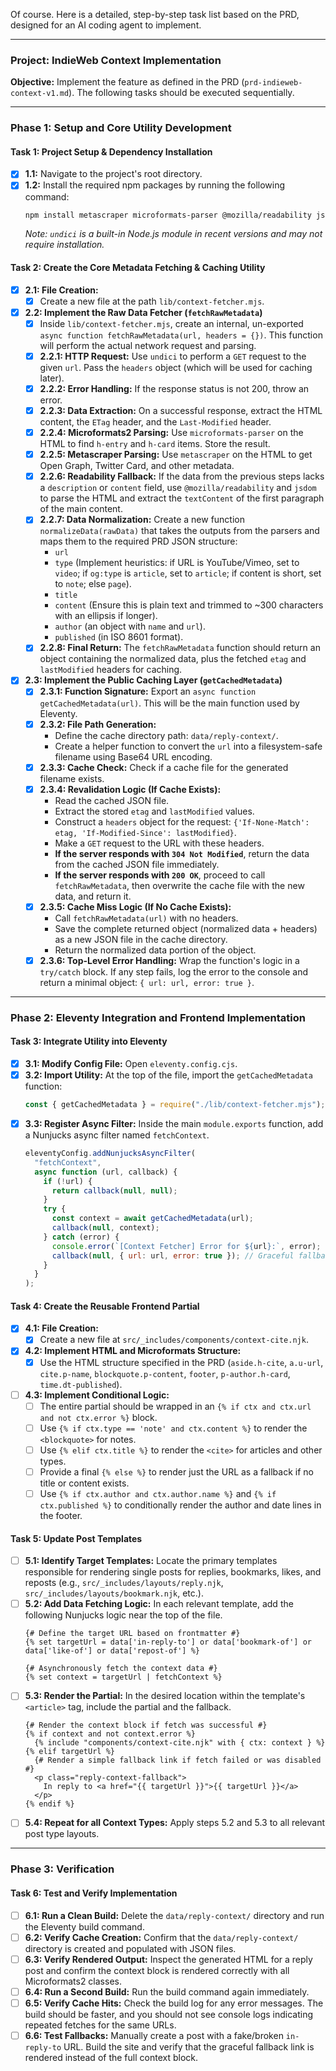 Of course. Here is a detailed, step-by-step task list based on the PRD, designed for an AI coding agent to implement.

***

### **Project: IndieWeb Context Implementation**

**Objective:** Implement the feature as defined in the PRD (`prd-indieweb-context-v1.md`). The following tasks should be executed sequentially.

---

### **Phase 1: Setup and Core Utility Development**

#### **Task 1: Project Setup & Dependency Installation**
-   [x] **1.1:** Navigate to the project's root directory.
-   [x] **1.2:** Install the required npm packages by running the following command:
    ```bash
    npm install metascraper microformats-parser @mozilla/readability jsdom
    ```
    *Note: `undici` is a built-in Node.js module in recent versions and may not require installation.*

#### **Task 2: Create the Core Metadata Fetching & Caching Utility**
-   [x] **2.1: File Creation:**
    -   [x] Create a new file at the path `lib/context-fetcher.mjs`.

-   [x] **2.2: Implement the Raw Data Fetcher (`fetchRawMetadata`)**
    -   [x] Inside `lib/context-fetcher.mjs`, create an internal, un-exported `async function fetchRawMetadata(url, headers = {})`. This function will perform the actual network request and parsing.
    -   [x] **2.2.1: HTTP Request:** Use `undici` to perform a `GET` request to the given `url`. Pass the `headers` object (which will be used for caching later).
    -   [x] **2.2.2: Error Handling:** If the response status is not 200, throw an error.
    -   [x] **2.2.3: Data Extraction:** On a successful response, extract the HTML content, the `ETag` header, and the `Last-Modified` header.
    -   [x] **2.2.4: Microformats2 Parsing:** Use `microformats-parser` on the HTML to find `h-entry` and `h-card` items. Store the result.
    -   [x] **2.2.5: Metascraper Parsing:** Use `metascraper` on the HTML to get Open Graph, Twitter Card, and other metadata.
    -   [x] **2.2.6: Readability Fallback:** If the data from the previous steps lacks a `description` or `content` field, use `@mozilla/readability` and `jsdom` to parse the HTML and extract the `textContent` of the first paragraph of the main content.
    -   [x] **2.2.7: Data Normalization:** Create a new function `normalizeData(rawData)` that takes the outputs from the parsers and maps them to the required PRD JSON structure:
        -   `url`
        -   `type` (Implement heuristics: if URL is YouTube/Vimeo, set to `video`; if `og:type` is `article`, set to `article`; if content is short, set to `note`; else `page`).
        -   `title`
        -   `content` (Ensure this is plain text and trimmed to ~300 characters with an ellipsis if longer).
        -   `author` (an object with `name` and `url`).
        -   `published` (in ISO 8601 format).
    -   [x] **2.2.8: Final Return:** The `fetchRawMetadata` function should return an object containing the normalized data, plus the fetched `etag` and `lastModified` headers for caching.

-   [x] **2.3: Implement the Public Caching Layer (`getCachedMetadata`)**
    -   [x] **2.3.1: Function Signature:** Export an `async function getCachedMetadata(url)`. This will be the main function used by Eleventy.
    -   [x] **2.3.2: File Path Generation:**
        -   Define the cache directory path: `data/reply-context/`.
        -   Create a helper function to convert the `url` into a filesystem-safe filename using Base64 URL encoding.
    -   [x] **2.3.3: Cache Check:** Check if a cache file for the generated filename exists.
    -   [x] **2.3.4: Revalidation Logic (If Cache Exists):**
        -   Read the cached JSON file.
        -   Extract the stored `etag` and `lastModified` values.
        -   Construct a `headers` object for the request: `{'If-None-Match': etag, 'If-Modified-Since': lastModified}`.
        -   Make a `GET` request to the URL with these headers.
        -   **If the server responds with `304 Not Modified`**, return the data from the cached JSON file immediately.
        -   **If the server responds with `200 OK`**, proceed to call `fetchRawMetadata`, then overwrite the cache file with the new data, and return it.
    -   [x] **2.3.5: Cache Miss Logic (If No Cache Exists):**
        -   Call `fetchRawMetadata(url)` with no headers.
        -   Save the complete returned object (normalized data + headers) as a new JSON file in the cache directory.
        -   Return the normalized data portion of the object.
    -   [x] **2.3.6: Top-Level Error Handling:** Wrap the function's logic in a `try/catch` block. If any step fails, log the error to the console and return a minimal object: `{ url: url, error: true }`.

---

### **Phase 2: Eleventy Integration and Frontend Implementation**

#### **Task 3: Integrate Utility into Eleventy**
-   [x] **3.1: Modify Config File:** Open `eleventy.config.cjs`.
-   [x] **3.2: Import Utility:** At the top of the file, import the `getCachedMetadata` function:
    ```javascript
    const { getCachedMetadata } = require("./lib/context-fetcher.mjs");
    ```
-   [x] **3.3: Register Async Filter:** Inside the main `module.exports` function, add a Nunjucks async filter named `fetchContext`.
    ```javascript
    eleventyConfig.addNunjucksAsyncFilter(
      "fetchContext",
      async function (url, callback) {
        if (!url) {
          return callback(null, null);
        }
        try {
          const context = await getCachedMetadata(url);
          callback(null, context);
        } catch (error) {
          console.error(`[Context Fetcher] Error for ${url}:`, error);
          callback(null, { url: url, error: true }); // Graceful fallback
        }
      }
    );
    ```

#### **Task 4: Create the Reusable Frontend Partial**
-   [x] **4.1: File Creation:**
    -   [x] Create a new file at `src/_includes/components/context-cite.njk`.
-   [x] **4.2: Implement HTML and Microformats Structure:**
    -   [x] Use the HTML structure specified in the PRD (`aside.h-cite`, `a.u-url`, `cite.p-name`, `blockquote.p-content`, `footer`, `p-author.h-card`, `time.dt-published`).
-   [ ] **4.3: Implement Conditional Logic:**
    -   [ ] The entire partial should be wrapped in an `{% if ctx and ctx.url and not ctx.error %}` block.
    -   [ ] Use `{% if ctx.type == 'note' and ctx.content %}` to render the `<blockquote>` for notes.
    -   [ ] Use `{% elif ctx.title %}` to render the `<cite>` for articles and other types.
    -   [ ] Provide a final `{% else %}` to render just the URL as a fallback if no title or content exists.
    -   [ ] Use `{% if ctx.author and ctx.author.name %}` and `{% if ctx.published %}` to conditionally render the author and date lines in the footer.

#### **Task 5: Update Post Templates**
-   [ ] **5.1: Identify Target Templates:** Locate the primary templates responsible for rendering single posts for replies, bookmarks, likes, and reposts (e.g., `src/_includes/layouts/reply.njk`, `src/_includes/layouts/bookmark.njk`, etc.).
-   [ ] **5.2: Add Data Fetching Logic:** In each relevant template, add the following Nunjucks logic near the top of the file.
    ```nunjucks
    {# Define the target URL based on frontmatter #}
    {% set targetUrl = data['in-reply-to'] or data['bookmark-of'] or data['like-of'] or data['repost-of'] %}

    {# Asynchronously fetch the context data #}
    {% set context = targetUrl | fetchContext %}
    ```
-   [ ] **5.3: Render the Partial:** In the desired location within the template's `<article>` tag, include the partial and the fallback.
    ```nunjucks
    {# Render the context block if fetch was successful #}
    {% if context and not context.error %}
      {% include "components/context-cite.njk" with { ctx: context } %}
    {% elif targetUrl %}
      {# Render a simple fallback link if fetch failed or was disabled #}
      <p class="reply-context-fallback">
        In reply to <a href="{{ targetUrl }}">{{ targetUrl }}</a>
      </p>
    {% endif %}
    ```
-   [ ] **5.4: Repeat for all Context Types:** Apply steps 5.2 and 5.3 to all relevant post type layouts.

---

### **Phase 3: Verification**

#### **Task 6: Test and Verify Implementation**
-   [ ] **6.1: Run a Clean Build:** Delete the `data/reply-context/` directory and run the Eleventy build command.
-   [ ] **6.2: Verify Cache Creation:** Confirm that the `data/reply-context/` directory is created and populated with JSON files.
-   [ ] **6.3: Verify Rendered Output:** Inspect the generated HTML for a reply post and confirm the context block is rendered correctly with all Microformats2 classes.
-   [ ] **6.4: Run a Second Build:** Run the build command again immediately.
-   [ ] **6.5: Verify Cache Hits:** Check the build log for any error messages. The build should be faster, and you should not see console logs indicating repeated fetches for the same URLs.
-   [ ] **6.6: Test Fallbacks:** Manually create a post with a fake/broken `in-reply-to` URL. Build the site and verify that the graceful fallback link is rendered instead of the full context block.
